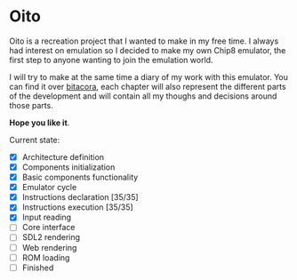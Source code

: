 # Oito
Oito is a recreation project that I wanted to make in my free time.
I always had interest on emulation so I decided to make my own Chip8 emulator, 
the first step to anyone wanting to join the emulation world.

I will try to make at the same time a diary of my work with this emulator.
You can find it over [bitacora](/bitacora), each chapter will also represent the different parts of the development and will contain all my thoughs and decisions around those parts.

**Hope you like it**.

Current state:
- [x] Architecture definition
- [x] Components initialization
- [x] Basic components functionality
- [x] Emulator cycle
- [x] Instructions declaration [35/35]
- [x] Instructions execution [35/35]
- [x] Input reading
- [ ] Core interface
- [ ] SDL2 rendering
- [ ] Web rendering
- [ ] ROM loading
- [ ] Finished
